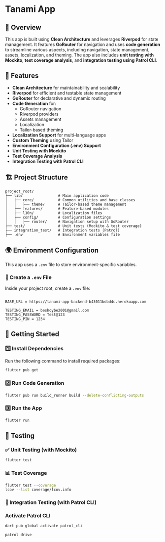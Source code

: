 # Tanami App

## 📌 Overview

This app is built using **Clean Architecture** and leverages **Riverpod** for state management. It features **GoRouter** for navigation and uses **code generation** to streamline various aspects, including navigation, state management, assets, localization, and theming. The app also includes **unit testing with Mockito**, **test coverage analysis**, and **integration testing using Patrol CLI**.

## 🚀 Features

- **Clean Architecture** for maintainability and scalability
- **Riverpod** for efficient and testable state management
- **GoRouter** for declarative and dynamic routing
- **Code Generation** for:
  - GoRouter navigation
  - Riverpod providers
  - Assets management
  - Localization
  - Tailor-based theming
- **Localization Support** for multi-language apps
- **Custom Theming** using Tailor
- **Environment Configuration (.env) Support**
- **Unit Testing with Mockito**
- **Test Coverage Analysis**
- **Integration Testing with Patrol CLI**

## 🏗️ Project Structure

```
project_root/
├── lib/                # Main application code
│   ├── core/           # Common utilities and base classes
│   │   ├── theme/      # Tailor-based theme management
│   ├── features/       # Feature-based modules
│   ├── l10n/           # Localization files
│   ├── config/         # Configuration settings
│   │   ├── router/     # Navigation setup with GoRouter
├── test/               # Unit tests (Mockito & test coverage)
├── integration_test/   # Integration tests (Patrol)
├── .env                # Environment variables file
```

## 🌍 Environment Configuration

This app uses a `.env` file to store environment-specific variables.

### 📄 Create a `.env` File

Inside your project root, create a `.env` file:

```

BASE_URL = https://tanami-app-backend-b43011bdbd4c.herokuapp.com

TESTING_EMAIL = beshoybe2001@gmail.com
TESTING_PASSWORD = Test@123
TESTING_PIN = 1234

```

## 🚀 Getting Started

### 1️⃣ Install Dependencies

Run the following command to install required packages:

```sh
flutter pub get
```

### 2️⃣ Run Code Generation

```sh
flutter pub run build_runner build --delete-conflicting-outputs
```

### 3️⃣ Run the App

```sh
flutter run
```

## 🧪 Testing

### ✅ Unit Testing (with Mockito)

```sh
flutter test
```

### 📊 Test Coverage

```sh
flutter test --coverage
lcov --list coverage/lcov.info
```

### 🏁 Integration Testing (with Patrol CLI)

### Activate Patrol CLI

```sh
dart pub global activate patrol_cli
```

```sh
patrol drive
```
